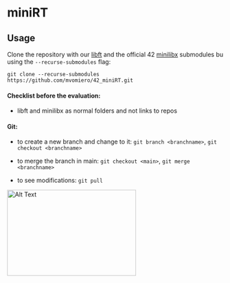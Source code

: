 # miniRT

## Usage

Clone the repository with our [libft](https://github.com/mvomiero/42_libft) 
and the official 42 [minilibx](https://github.com/42Paris/minilibx-linux) submodules bu using the `--recurse-submodules` flag:

```
git clone --recurse-submodules https://github.com/mvomiero/42_miniRT.git
```

#### Checklist before the evaluation:

* libft and minilibx as normal folders and not links to repos

#### Git:

* to create a new branch and change to it: `git branch <branchname>`, `git checkout <branchname>`

* to merge the branch in main: `git checkout <main>`, `git merge <branchname>`

* to see modifications: `git pull`

<img src="url_of_the_gif" alt="Alt Text" width="300px" height="200px" />

